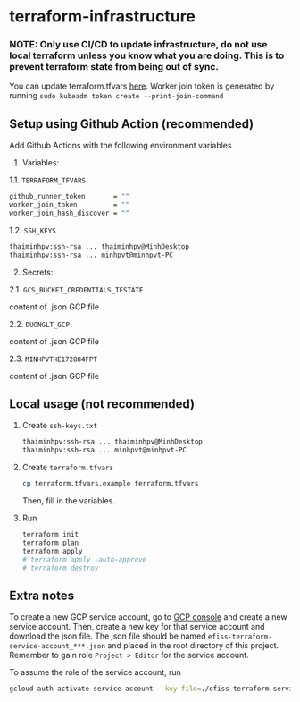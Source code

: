 # terraform-infrastructure

### NOTE: Only use CI/CD to update infrastructure, do not use local terraform unless you know what you are doing. This is to prevent terraform state from being out of sync.

You can update terraform.tfvars [here](https://github.com/EFISS-Capstone-SU23/terraform-infrastructure/settings/secrets/actions/TERRAFORM_TFVARS). Worker join token is generated by running `sudo kubeadm token create --print-join-command`

## Setup using Github Action (recommended)

Add Github Actions with the following environment variables

1. Variables:

1.1. `TERRAFORM_TFVARS`

```bash
github_runner_token       = ""
worker_join_token         = ""
worker_join_hash_discover = ""
```

1.2. `SSH_KEYS`

```bash
thaiminhpv:ssh-rsa ... thaiminhpv@MinhDesktop
thaiminhpv:ssh-rsa ... minhpvt@minhpvt-PC
```

2. Secrets:

2.1. `GCS_BUCKET_CREDENTIALS_TFSTATE`

content of .json GCP file

2.2. `DUONGLT_GCP`

content of .json GCP file

2.3. `MINHPVTHE172884FPT`

content of .json GCP file

## Local usage (not recommended)

1. Create `ssh-keys.txt`

    ```bash
    thaiminhpv:ssh-rsa ... thaiminhpv@MinhDesktop
    thaiminhpv:ssh-rsa ... minhpvt@minhpvt-PC
    ```

2. Create `terraform.tfvars`

    ```bash
    cp terraform.tfvars.example terraform.tfvars
    ```

    Then, fill in the variables.

3. Run

    ```bash
    terraform init
    terraform plan
    terraform apply
    # terraform apply -auto-approve
    # terraform destroy
    ```

## Extra notes

To create a new GCP service account, go to [GCP console](https://console.cloud.google.com/iam-admin/serviceaccounts) and create a new service account. Then, create a new key for that service account and download the json file. The json file should be named `efiss-terraform-service-account_***.json` and placed in the root directory of this project. Remember to gain role `Project > Editor` for the service account.

To assume the role of the service account, run

```bash
gcloud auth activate-service-account --key-file=./efiss-terraform-service-account_***.json --project=efiss-***
```